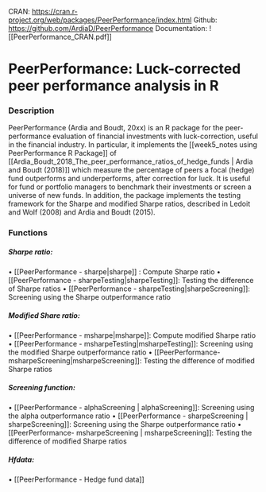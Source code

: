 CRAN:  https://cran.r-project.org/web/packages/PeerPerformance/index.html
Github: https://github.com/ArdiaD/PeerPerformance
Documentation: ![[PeerPerformance_CRAN.pdf]]

# PeerPerformance: Luck-corrected peer performance analysis in R

### Description
PeerPerformance (Ardia and Boudt, 20xx) is an R package for the peer-performance evaluation of financial investments with luck-correction, useful in the financial industry. In particular, it implements the [[week5_notes using PeerPerformance R Package]] of [[Ardia_Boudt_2018_The_peer_performance_ratios_of_hedge_funds | Ardia and Boudt (2018)]] which measure the percentage of peers a focal (hedge) fund outperforms and underperforms, after correction for luck. It is useful for fund or portfolio managers to benchmark their investments or screen a universe of new funds. In addition, the package implements the testing framework for the Sharpe and modified Sharpe ratios, described in Ledoit and Wolf (2008) and Ardia and Boudt (2015).

### Functions
##### Sharpe ratio: 
•	[[PeerPerformance - sharpe|sharpe]] : Compute Sharpe ratio
•	[[PeerPerformance - sharpeTesting|sharpeTesting]]: Testing the difference of Sharpe ratios
•	[[PeerPerformance - sharpeTesting|sharpeScreening]]: Screening using the Sharpe outperformance ratio

##### Modified Share ratio: 
•	[[PeerPerformance - msharpe|msharpe]]: Compute modified Sharpe ratio
•	[[PeerPerformance - msharpeTesting|msharpeTesting]]: Screening using the modified Sharpe outperformance ratio
•	[[PeerPerformance- msharpeScreening|msharpeScreening]]: Testing the difference of modified Sharpe ratios

##### Screening function: 
•	[[PeerPerformance - alphaScreening | alphaScreening]]: Screening using the alpha outperformance ratio
•	[[PeerPerformance - sharpeScreening | sharpeScreening]]: Screening using the Sharpe outperformance ratio
•	[[PeerPerformance- msharpeScreening | msharpeScreening]]: Testing the difference of modified Sharpe ratios

##### Hfdata: 
• [[PeerPerformance - Hedge fund data]]
